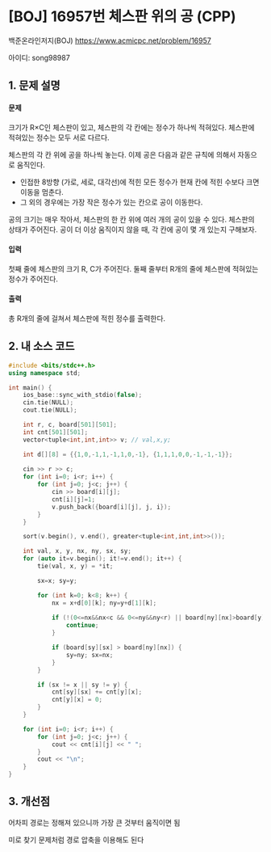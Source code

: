 # [BOJ] 16957번 체스판 위의 공 (CPP)


백준온라인저지(BOJ) https://www.acmicpc.net/problem/16957


아이디: song98987


## 1. 문제 설명

#### 문제
크기가 R×C인 체스판이 있고, 체스판의 각 칸에는 정수가 하나씩 적혀있다. 체스판에 적혀있는 정수는 모두 서로 다르다.

체스판의 각 칸 위에 공을 하나씩 놓는다. 이제 공은 다음과 같은 규칙에 의해서 자동으로 움직인다.

* 인접한 8방향 (가로, 세로, 대각선)에 적힌 모든 정수가 현재 칸에 적힌 수보다 크면 이동을 멈춘다.
* 그 외의 경우에는 가장 작은 정수가 있는 칸으로 공이 이동한다.

공의 크기는 매우 작아서, 체스판의 한 칸 위에 여러 개의 공이 있을 수 있다. 체스판의 상태가 주어진다. 공이 더 이상 움직이지 않을 때, 각 칸에 공이 몇 개 있는지 구해보자.

#### 입력
첫째 줄에 체스판의 크기 R, C가 주어진다. 둘째 줄부터 R개의 줄에 체스판에 적혀있는 정수가 주어진다.

#### 출력
총 R개의 줄에 걸쳐서 체스판에 적힌 정수를 출력한다.

## 2. 내 소스 코드

```c++
#include <bits/stdc++.h>
using namespace std;

int main() {
    ios_base::sync_with_stdio(false);
    cin.tie(NULL);
    cout.tie(NULL);

    int r, c, board[501][501];
    int cnt[501][501];
    vector<tuple<int,int,int>> v; // val,x,y;

    int d[][8] = {{1,0,-1,1,-1,1,0,-1}, {1,1,1,0,0,-1,-1,-1}};
    
    cin >> r >> c;
    for (int i=0; i<r; i++) {
        for (int j=0; j<c; j++) {
            cin >> board[i][j];
            cnt[i][j]=1;
            v.push_back({board[i][j], j, i});
        }
    }

    sort(v.begin(), v.end(), greater<tuple<int,int,int>>());

    int val, x, y, nx, ny, sx, sy;
    for (auto it=v.begin(); it!=v.end(); it++) {
        tie(val, x, y) = *it;

        sx=x; sy=y;

        for (int k=0; k<8; k++) {
            nx = x+d[0][k]; ny=y+d[1][k];
            
            if (!(0<=nx&&nx<c && 0<=ny&&ny<r) || board[ny][nx]>board[y][x]) {
                continue;
            }

            if (board[sy][sx] > board[ny][nx]) {
                sy=ny; sx=nx;
            }
        }

        if (sx != x || sy != y) {
            cnt[sy][sx] += cnt[y][x];
            cnt[y][x] = 0;
        }
    }

    for (int i=0; i<r; i++) {
        for (int j=0; j<c; j++) {
            cout << cnt[i][j] << " ";
        }
        cout << "\n";
    }
}
```

## 3. 개선점

어차피 경로는 정해져 있으니까 가장 큰 것부터 움직이면 됨

미로 찾기 문제처럼 경로 압축을 이용해도 된다